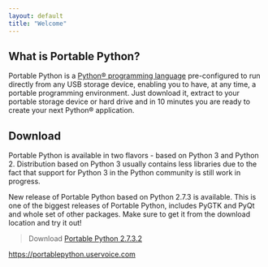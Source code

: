 ```yaml
---
layout: default
title: "Welcome"
---
```

## What is Portable Python?
Portable Python is a [Python® programming language](http://Python.org/ "Python® programming language") pre-configured to run directly from any USB storage device, enabling you to have, at any time, a portable programming environment. Just download it, extract to your portable storage device or hard drive and in 10 minutes you are ready to create your next Python® application.

## Download
Portable Python is available in two flavors - based on Python 3 and Python 2. Distribution based on Python 3 usually contains less libraries due to the fact that support for Python 3 in the Python community is still work in progress.

New release of Portable Python based on Python 2.7.3 is available. This is one of the biggest releases of Portable Python, includes  PyGTK and  PyQt and whole set of other packages. Make sure to get it from the download location and try it out!

> Download [Portable Python 2.7.3.2]({{site.url}}/wiki/Download/ "Download")

https://portablepython.uservoice.com


